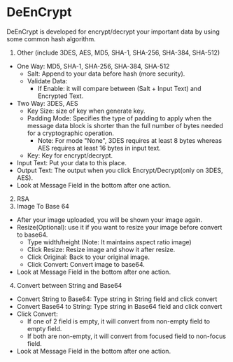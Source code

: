 # DeEnCrypt
DeEnCrypt is developed for encrypt/decrypt your important data by using some common hash algorithm.
1. Other (include 3DES, AES, MD5, SHA-1, SHA-256, SHA-384, SHA-512)
- One Way: MD5, SHA-1, SHA-256, SHA-384, SHA-512
	+ Salt: Append to your data before hash (more security).
	+ Validate Data: 
		+ If Enable: it will compare between (Salt + Input Text) and Encrypted Text.
- Two Way: 3DES, AES
	+ Key Size: size of key when generate key.
	+ Padding Mode: Specifies the type of padding to apply when the message data block is shorter than the full number of bytes needed for a cryptographic operation.
		+ Note: For mode "None", 3DES requires at least 8 bytes whereas AES requires at least 16 bytes in input text.
	+ Key: Key for encrypt/decrypt.
- Input Text: Put your data to this place.
- Output Text: The output when you click Encrypt/Decrypt(only on 3DES, AES).
- Look at Message Field in the bottom after one action.
2. RSA
3. Image To Base 64
- After your image uploaded, you will be shown your image again.
- Resize(Optional): use it if you want to resize your image before convert to base64.
	+ Type width/height (Note: It maintains aspect ratio image)
	+ Click Resize: Resize image and show it after resize.
	+ Click Original: Back to your original image.
	+ Click Convert: Convert image to base64.
- Look at Message Field in the bottom after one action.
4. Convert between String and Base64
- Convert String to Base64:
	Type string in String field and click convert
- Convert Base64 to String:
	Type string in Base64 field and click convert
- Click Convert:
	+ If one of 2 field is empty, it will convert from non-empty field to empty field.
	+ If both are non-empty, it will convert from focused field to non-focus field.
- Look at Message Field in the bottom after one action.
